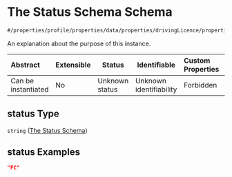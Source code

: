 # The Status Schema Schema

```txt
#/properties/profile/properties/data/properties/drivingLicence/properties/status#/properties/profile/properties/data/properties/drivingLicence/properties/status
```

An explanation about the purpose of this instance.


| Abstract            | Extensible | Status         | Identifiable            | Custom Properties | Additional Properties | Access Restrictions | Defined In                                                                                          |
| :------------------ | ---------- | -------------- | ----------------------- | :---------------- | --------------------- | ------------------- | --------------------------------------------------------------------------------------------------- |
| Can be instantiated | No         | Unknown status | Unknown identifiability | Forbidden         | Allowed               | none                | [policy_transaction.schema.json\*](../../out/policy_transaction.schema.json "open original schema") |

## status Type

`string` ([The Status Schema](policy_transaction-properties-the-profile-schema-properties-the-profile-data-schema-properties-the-drivinglicence-schema-properties-the-status-schema.md))

## status Examples

```json
"FC"
```

